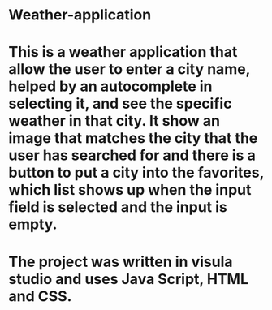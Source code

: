 # Weather-application
# This is a weather application that allow the user to enter a city name, helped by an autocomplete in selecting it, and see the specific weather in that city. It show an image that matches the city that the user has searched for and there is a button to put a city into the favorites, which list shows up when the input field is selected and the input is empty.
# The project was written in visula studio and uses Java Script, HTML and CSS.